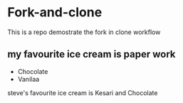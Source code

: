 # Fork-and-clone

This is  a repo demostrate the fork in clone workflow

## my favourite ice cream is paper work
  * Chocolate
  * Vanilaa 

steve's favourite ice cream is Kesari and Chocolate
